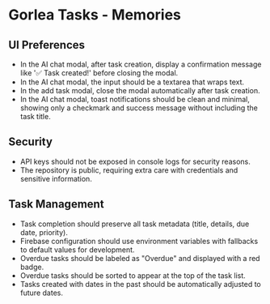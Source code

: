 # Gorlea Tasks - Memories

## UI Preferences

- In the AI chat modal, after task creation, display a confirmation message like '✅ Task created!' before closing the modal.
- In the AI chat modal, the input should be a textarea that wraps text.
- In the add task modal, close the modal automatically after task creation.
- In the AI chat modal, toast notifications should be clean and minimal, showing only a checkmark and success message without including the task title.

## Security

- API keys should not be exposed in console logs for security reasons.
- The repository is public, requiring extra care with credentials and sensitive information.

## Task Management

- Task completion should preserve all task metadata (title, details, due date, priority).
- Firebase configuration should use environment variables with fallbacks to default values for development.
- Overdue tasks should be labeled as "Overdue" and displayed with a red badge.
- Overdue tasks should be sorted to appear at the top of the task list.
- Tasks created with dates in the past should be automatically adjusted to future dates.
